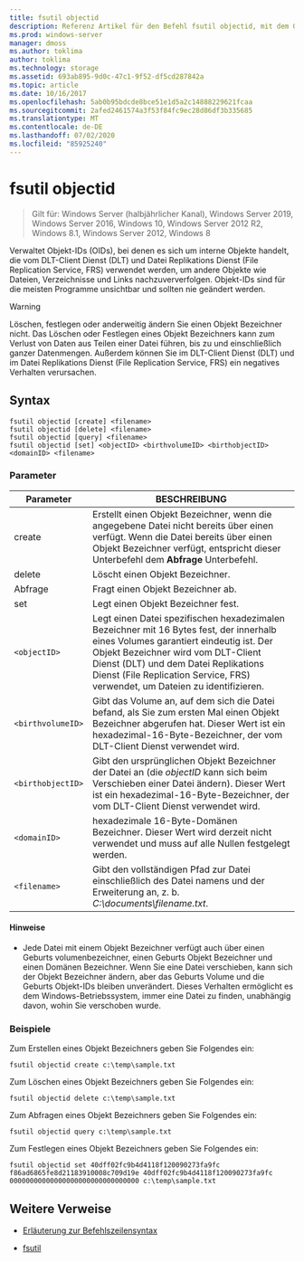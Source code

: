 ```yaml
---
title: fsutil objectid
description: Referenz Artikel für den Befehl fsutil objectid, mit dem Objekt Bezeichner zum Nachverfolgen anderer Objekte wie Dateien, Verzeichnisse und Links verwaltet werden.
ms.prod: windows-server
manager: dmoss
ms.author: toklima
author: toklima
ms.technology: storage
ms.assetid: 693ab895-9d0c-47c1-9f52-df5cd287842a
ms.topic: article
ms.date: 10/16/2017
ms.openlocfilehash: 5ab0b95bdcde8bce51e1d5a2c14888229621fcaa
ms.sourcegitcommit: 2afed2461574a3f53f84fc9ec28d86df3b335685
ms.translationtype: MT
ms.contentlocale: de-DE
ms.lasthandoff: 07/02/2020
ms.locfileid: "85925240"
---
```

# <a name="fsutil-objectid"></a>fsutil objectid

> Gilt für: Windows Server (halbjährlicher Kanal), Windows Server 2019, Windows Server 2016, Windows 10, Windows Server 2012 R2, Windows 8.1, Windows Server 2012, Windows 8

Verwaltet Objekt-IDs (OIDs), bei denen es sich um interne Objekte handelt, die vom DLT-Client Dienst (DLT) und Datei Replikations Dienst (File Replication Service, FRS) verwendet werden, um andere Objekte wie Dateien, Verzeichnisse und Links nachzuververfolgen. Objekt-IDs sind für die meisten Programme unsichtbar und sollten nie geändert werden.

> [!WARNING]
> Löschen, festlegen oder anderweitig ändern Sie einen Objekt Bezeichner nicht. Das Löschen oder Festlegen eines Objekt Bezeichners kann zum Verlust von Daten aus Teilen einer Datei führen, bis zu und einschließlich ganzer Datenmengen. Außerdem können Sie im DLT-Client Dienst (DLT) und im Datei Replikations Dienst (File Replication Service, FRS) ein negatives Verhalten verursachen.

## <a name="syntax"></a>Syntax

```
fsutil objectid [create] <filename>
fsutil objectid [delete] <filename>
fsutil objectid [query] <filename>
fsutil objectid [set] <objectID> <birthvolumeID> <birthobjectID> <domainID> <filename>
```

### <a name="parameters"></a>Parameter

| Parameter | BESCHREIBUNG |
| --------- | ----------- |
| create | Erstellt einen Objekt Bezeichner, wenn die angegebene Datei nicht bereits über einen verfügt. Wenn die Datei bereits über einen Objekt Bezeichner verfügt, entspricht dieser Unterbefehl dem **Abfrage** Unterbefehl. |
| delete | Löscht einen Objekt Bezeichner. |
| Abfrage | Fragt einen Objekt Bezeichner ab. |
| set | Legt einen Objekt Bezeichner fest. |
| `<objectID>` | Legt einen Datei spezifischen hexadezimalen Bezeichner mit 16 Bytes fest, der innerhalb eines Volumes garantiert eindeutig ist. Der Objekt Bezeichner wird vom DLT-Client Dienst (DLT) und dem Datei Replikations Dienst (File Replication Service, FRS) verwendet, um Dateien zu identifizieren. |
| `<birthvolumeID>` | Gibt das Volume an, auf dem sich die Datei befand, als Sie zum ersten Mal einen Objekt Bezeichner abgerufen hat. Dieser Wert ist ein hexadezimal-16-Byte-Bezeichner, der vom DLT-Client Dienst verwendet wird. |
| `<birthobjectID>` | Gibt den ursprünglichen Objekt Bezeichner der Datei an (die *objectID* kann sich beim Verschieben einer Datei ändern). Dieser Wert ist ein hexadezimal-16-Byte-Bezeichner, der vom DLT-Client Dienst verwendet wird. |
| `<domainID>` | hexadezimale 16-Byte-Domänen Bezeichner. Dieser Wert wird derzeit nicht verwendet und muss auf alle Nullen festgelegt werden. |
| `<filename>` | Gibt den vollständigen Pfad zur Datei einschließlich des Datei namens und der Erweiterung an, z. b. *C:\documents\filename.txt*. |

#### <a name="remarks"></a>Hinweise

- Jede Datei mit einem Objekt Bezeichner verfügt auch über einen Geburts volumenbezeichner, einen Geburts Objekt Bezeichner und einen Domänen Bezeichner. Wenn Sie eine Datei verschieben, kann sich der Objekt Bezeichner ändern, aber das Geburts Volume und die Geburts Objekt-IDs bleiben unverändert. Dieses Verhalten ermöglicht es dem Windows-Betriebssystem, immer eine Datei zu finden, unabhängig davon, wohin Sie verschoben wurde.

### <a name="examples"></a>Beispiele

Zum Erstellen eines Objekt Bezeichners geben Sie Folgendes ein:

`fsutil objectid create c:\temp\sample.txt`

Zum Löschen eines Objekt Bezeichners geben Sie Folgendes ein:

`fsutil objectid delete c:\temp\sample.txt`

Zum Abfragen eines Objekt Bezeichners geben Sie Folgendes ein:

`fsutil objectid query c:\temp\sample.txt`

Zum Festlegen eines Objekt Bezeichners geben Sie Folgendes ein:

`fsutil objectid set 40dff02fc9b4d4118f120090273fa9fc f86ad6865fe8d21183910008c709d19e 40dff02fc9b4d4118f120090273fa9fc 00000000000000000000000000000000 c:\temp\sample.txt`

## <a name="additional-references"></a>Weitere Verweise

- [Erläuterung zur Befehlszeilensyntax](command-line-syntax-key.md)

- [fsutil](fsutil.md)

